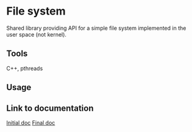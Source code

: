 # File system
Shared library providing API for a simple file system implemented in the user space (not kernel).

## Tools
C++, pthreads

## Usage

## Link to documentation
[Initial doc](https://docs.google.com/document/d/16FJbJLZrqGKT0KOnDVtYDOlPrtmMooLGLy7SjIR6_IE/edit?fbclid=IwAR1nf2eExPipxpwLHIvAhn_OejRLTJ4ShkSEnjs4SwWMZhwPAjLJUmK9U_o#)
[Final doc](https://docs.google.com/document/d/15E46gcEJGhJe-dBUyIIOidTKmsXzvxfq9tI2I8snst4/edit)
